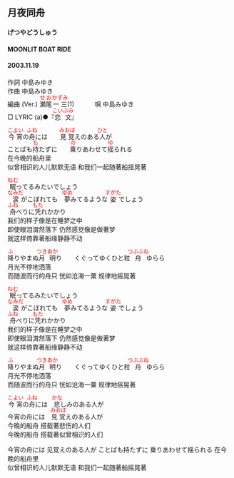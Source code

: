 <style type="text/css">
	ruby{
	    ruby-position: over;
	}
	ruby > rt{font-size: 12px;color:red;}
	p{font:16px;font-size: '楷体'}
</style>
## 月夜同舟
#### げつやどうしゅう
#### MOONLIT BOAT RIDE
#### 2003.11.19


作詞     中島みゆき　　　　　   
作曲      中島みゆき  　　　   
編曲 (Ver.) <ruby><rb>瀬尾</rb><rp>(</rp><rt>せお</rt><rp>)</rp></ruby><ruby><rb>一三</rb><rp>(</rp><rt>かずみ</rt><rp>)</rp></ruby>(1)　　　
唄     中島みゆき     
□ LYRIC (a)●『<ruby><rb>恋文</rb><rp>(</rp><rt>こいぶみ</rt><rp>)</rp></ruby>』  
   
<ruby><rb>今宵</rb><rp>(</rp><rt>こよい</rt><rp>)</rp></ruby>の<ruby><rb>舟</rb><rp>(</rp><rt>ふね</rt><rp>)</rp></ruby>には　　<ruby><rb>見覚</rb><rp>(</rp><rt>みおぼ</rt><rp>)</rp></ruby>えのある<ruby><rb>人</rb><rp>(</rp><rt>ひと</rt><rp>)</rp></ruby>が   
ことばも<ruby><rb>持</rb><rp>(</rp><rt>も</rt><rp>)</rp></ruby>たずに　　<ruby><rb>乗</rb><rp>(</rp><rt>の</rt><rp>)</rp></ruby>りあわせて<ruby><rb>揺</rb><rp>(</rp><rt>ゆ</rt><rp>)</rp></ruby>られる   
在今晚的船舟里      
似曾相识的人儿默默无语   和我们一起随著船摇晃著     

<ruby><rb>眠</rb><rp>(</rp><rt>ねむ</rt><rp>)</rp></ruby>ってるみたいでしょう   
<ruby><rb>涙</rb><rp>(</rp><rt>なみだ</rt><rp>)</rp></ruby>がこぼれても　<ruby><rb>夢</rb><rp>(</rp><rt>ゆめ</rt><rp>)</rp></ruby>みてるような<ruby><rb>姿</rb><rp>(</rp><rt>すがた</rt><rp>)</rp></ruby>でしょう   
<ruby><rb>舟</rb><rp>(</rp><rt>ふね</rt><rp>)</rp></ruby>べりに<ruby><rb>凭</rb><rp>(</rp><rt>もた</rt><rp>)</rp></ruby>れかかり   
我们的样子像是在睡梦之中  
即使眼泪潸然落下   仍然感觉像是做著梦  
就这样倚靠著船缘静静不动  
   
<ruby><rb>降</rb><rp>(</rp><rt>ふ</rt><rp>)</rp></ruby>りやまぬ<ruby><rb>月明</rb><rp>(</rp><rt>つきあか</rt><rp>)</rp></ruby>り　　くぐってゆくひと粒<ruby><rb>舟</rb><rp>(</rp><rt>つぶぶね</rt><rp>)</rp></ruby>ゆらら   
月光不停地洒落    
而随波而行的舟只   恍如沧海一粟   规律地摇晃著     

<ruby><rb>眠</rb><rp>(</rp><rt>ねむ</rt><rp>)</rp></ruby>ってるみたいでしょう   
<ruby><rb>涙</rb><rp>(</rp><rt>なみだ</rt><rp>)</rp></ruby>がこぼれても　<ruby><rb>夢</rb><rp>(</rp><rt>ゆめ</rt><rp>)</rp></ruby>みてるような<ruby><rb>姿</rb><rp>(</rp><rt>すがた</rt><rp>)</rp></ruby>でしょう   
<ruby><rb>舟</rb><rp>(</rp><rt>ふね</rt><rp>)</rp></ruby>べりに<ruby><rb>凭</rb><rp>(</rp><rt>もた</rt><rp>)</rp></ruby>れかかり   
我们的样子像是在睡梦之中  
即使眼泪潸然落下   仍然感觉像是做著梦  
就这样倚靠著船缘静静不动     

<ruby><rb>降</rb><rp>(</rp><rt>ふ</rt><rp>)</rp></ruby>りやまぬ<ruby><rb>月明</rb><rp>(</rp><rt>つきあか</rt><rp>)</rp></ruby>り　　くぐってゆくひと粒<ruby><rb>舟</rb><rp>(</rp><rt>つぶぶね</rt><rp>)</rp></ruby>ゆらら   
月光不停地洒落    
而随波而行的舟只   恍如沧海一粟   规律地摇晃著     

<ruby><rb>今宵</rb><rp>(</rp><rt>こよい</rt><rp>)</rp></ruby>の<ruby><rb>舟</rb><rp>(</rp><rt>ふね</rt><rp>)</rp></ruby>には　<ruby><rb>悲</rb><rp>(</rp><rt>かな</rt><rp>)</rp></ruby>しみのある人が   
今宵の舟には　<ruby><rb>見覚</rb><rp>(</rp><rt>みおぼ</rt><rp>)</rp></ruby>えのある人が   
今晚的船舟   搭载著悲伤的人们  
今晚的船舟   搭载著似曾相识的人们  

今宵の舟には   见覚えのある人が
ことばも持たずに   乗りあわせて揺られる
在今晚的船舟里      
似曾相识的人儿默默无语   和我们一起随著船摇晃著      


